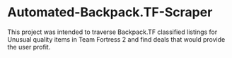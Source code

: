 # Automated-Backpack.TF-Scraper
This project was intended to traverse Backpack.TF classified listings for Unusual quality items in Team Fortress 2 and find deals that would provide the user profit.
